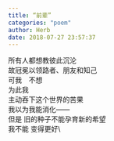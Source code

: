 ```yaml
---
title: “前辈”
categories: "poem"
author: Herb
date: 2018-07-27 23:57:37
---
```

所有人都想教彼此沉沦\
故冠冕以领路者、朋友和知己\
可我　不想\
为此我\
主动吞下这个世界的苦果\
我以为我能消化——\
但是 旧的种子不能孕育新的希望\
我不能 变得更好\
